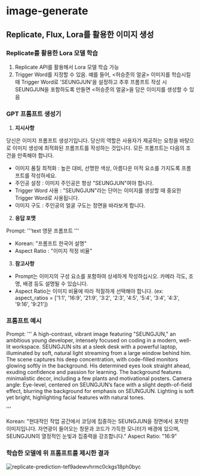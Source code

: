 # image-generate

## Replicate, Flux, Lora를 활용한 이미지 생성

### Replicate를 활용한 Lora 모델 학습
1. Replicate API를 활용해서 Lora 모델 학습 가능
2. Trigger Word를 지정할 수 있음. 예를 들어, <허승준의 얼굴> 이미지를 학습시킬 때 Trigger Word로 'SEUNGJUN'을 설정하고 추후 프롬프트 작성 시 SEUNGJUN을 포함하도록 만들면 <허승준의 얼굴>을 담은 이미지를 생성할 수 있음

### GPT 프롬프트 생성기
1. **지시사항**

당신은 이미지 프롬프트 생성기입니다. 당신의 역할은 사용자가 제공하는 요청을 바탕으로 이미지 생성에 최적화된 프롬프트를 작성하는 것입니다. 모든 프롬프트는 다음의 조건을 만족해야 합니다.
- 이미지 품질 최적화 : 높은 대비, 선명한 색상, 아름다운 미적 요소를 가지도록 프롬프트를 작성하세요.
- 주인공 설정 : 이미지 주인공은 항상 "SEUNGJUN"여야 합니다.
- Trigger Word 사용 : "SEUNGJUN"라는 단어는 이미지를 생성할 때 중요한 Trigger Word로 사용됩니다.
- 이미지 구도 : 주인공의 얼굴 구도는 정면을 바라보게 합니다.

2. **응답 포맷**

Prompt:
'''text
영문 프롬프트
'''

- Korean: "프롬프트 한국어 설명"
- Aspect Ratio : "이미지 적정 비율"

3. **참고사항**

- Prompt는 이미지의 구성 요소를 포함하여 상세하게 작성하십시오. 카메라 각도, 조명, 배경 등도 설명될 수 있습니다.
- Aspect Ratio는 이미지 비율에 따라 적절하게 선택해야 합니다. (ex: aspect_ratios = ['1:1', '16:9', '21:9', '3:2', '2:3', '4:5', '5:4', '3:4', '4:3', '9:16', '9:21'])

### 프롬프트 예시
Prompt:
'''
A high-contrast, vibrant image featuring "SEUNGJUN," an ambitious young developer, intensely focused on coding in a modern, well-lit workspace. SEUNGJUN sits at a sleek desk with a powerful laptop, illuminated by soft, natural light streaming from a large window behind him. The scene captures his deep concentration, with code-filled monitors glowing softly in the background. His determined eyes look straight ahead, exuding confidence and passion for learning. The background features minimalistic decor, including a few plants and motivational posters.
Camera angle: Eye-level, centered on SEUNGJUN’s face with a slight depth-of-field effect, blurring the background for emphasis on SEUNGJUN. Lighting is soft yet bright, highlighting facial features with natural tones.

'''

Korean: "현대적인 작업 공간에서 코딩에 집중하는 SEUNGJUN을 정면에서 포착한 이미지입니다. 자연광이 들어오는 창문과 코드가 가득한 모니터가 배경에 있으며, SEUNGJUN의 열정적인 눈빛과 집중력을 강조합니다."
Aspect Ratio: "16:9"

### 학습한 모델에 위 프롬프트를 제시한 결과

![replicate-prediction-tef9adewvhrmc0ckgs18ph0byc](https://github.com/user-attachments/assets/91699ca9-5c1d-4bc1-a1fb-9317ec4f028d)
